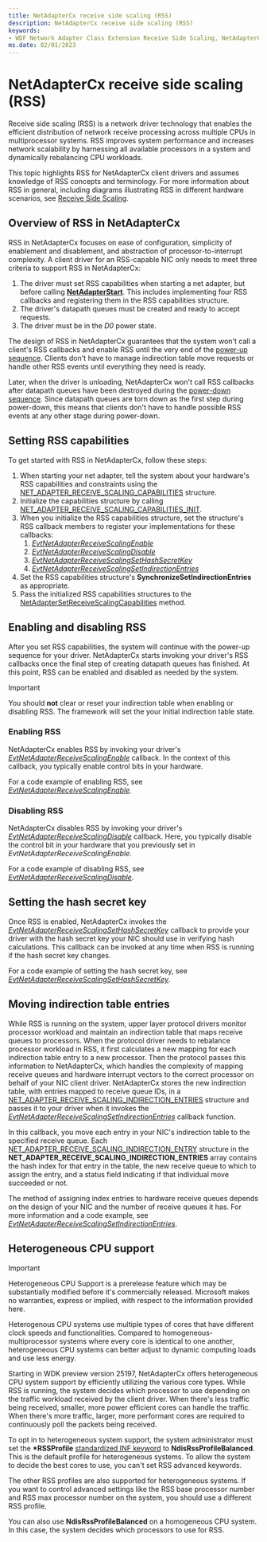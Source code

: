```yaml
---
title: NetAdapterCx receive side scaling (RSS)
description: NetAdapterCx receive side scaling (RSS)
keywords:
- WDF Network Adapter Class Extension Receive Side Scaling, NetAdapterCx receive side scaling, NetAdapterCx RSS, NetAdapter RSS
ms.date: 02/01/2023
---
```


# NetAdapterCx receive side scaling (RSS)

Receive side scaling (RSS) is a network driver technology that enables the efficient distribution of network receive processing across multiple CPUs in multiprocessor systems. RSS improves system performance and increases network scalability by harnessing all available processors in a system and dynamically rebalancing CPU workloads. 

This topic highlights RSS for NetAdapterCx client drivers and assumes knowledge of RSS concepts and terminology. For more information about RSS in general, including diagrams illustrating RSS in different hardware scenarios, see [Receive Side Scaling](../network/receive-side-scaling-version-2-rssv2-.md).

## Overview of RSS in NetAdapterCx

RSS in NetAdapterCx focuses on ease of configuration, simplicity of enablement and disablement, and abstraction of processor-to-interrupt complexity. A client driver for an RSS-capable NIC only needs to meet three criteria to support RSS in NetAdapterCx:

1. The driver must set RSS capabilities when starting a net adapter, but before calling [**NetAdapterStart**](/windows-hardware/drivers/ddi/netadapter/nf-netadapter-netadapterstart). This includes implementing four RSS callbacks and registering them in the RSS capabilities structure.
2. The driver's datapath queues must be created and ready to accept requests.
3. The driver must be in the *D0* power state.

The design of RSS in NetAdapterCx guarantees that the system won't call a client's RSS callbacks and enable RSS until the very end of the [power-up sequence](power-up-sequence-for-a-netadaptercx-client-driver.md). Clients don't have to manage indirection table move requests or handle other RSS events until everything they need is ready. 

Later, when the driver is unloading, NetAdapterCx won't call RSS callbacks after datapath queues have been destroyed during the [power-down sequence](power-down-sequence-for-a-netadaptercx-client-driver.md). Since datapath queues are torn down as the first step during power-down, this means that clients don't have to handle possible RSS events at any other stage during power-down.

## Setting RSS capabilities

To get started with RSS in NetAdapterCx, follow these steps:

1. When starting your net adapter, tell the system about your hardware's RSS capabilities and constraints using the [NET_ADAPTER_RECEIVE_SCALING_CAPABILITIES](/windows-hardware/drivers/ddi/netreceivescaling/ns-netreceivescaling-_net_adapter_receive_scaling_capabilities) structure.
2. Initialize the capabilities structure by calling [NET_ADAPTER_RECEIVE_SCALING_CAPABILITIES_INIT](/windows-hardware/drivers/ddi/netreceivescaling/nf-netreceivescaling-net_adapter_receive_scaling_capabilities_init). 
3. When you initialize the RSS capabilities structure, set the structure's RSS callback members to register your implementations for these callbacks:
    1. *[EvtNetAdapterReceiveScalingEnable](/windows-hardware/drivers/ddi/netreceivescaling/nc-netreceivescaling-evt_net_adapter_receive_scaling_enable)*
    2. *[EvtNetAdapterReceiveScalingDisable](/windows-hardware/drivers/ddi/netreceivescaling/nc-netreceivescaling-evt_net_adapter_receive_scaling_disable)*
    3. *[EvtNetAdapterReceiveScalingSetHashSecretKey](/windows-hardware/drivers/ddi/netreceivescaling/nc-netreceivescaling-evt_net_adapter_receive_scaling_set_hash_secret_key)*
    4. *[EvtNetAdapterReceiveScalingSetIndirectionEntries](/windows-hardware/drivers/ddi/netreceivescaling/nc-netreceivescaling-evt_net_adapter_receive_scaling_set_indirection_entries)*
4. Set the RSS capabilities structure's **SynchronizeSetIndirectionEntries** as appropriate.
5. Pass the initialized RSS capabilities structures to the [NetAdapterSetReceiveScalingCapabilities](/windows-hardware/drivers/ddi/netreceivescaling/nf-netreceivescaling-netadaptersetreceivescalingcapabilities) method.

## Enabling and disabling RSS

After you set RSS capabilities, the system will continue with the power-up sequence for your driver. NetAdapterCx starts invoking your driver's RSS callbacks once the final step of creating datapath queues has finished. At this point, RSS can be enabled and disabled as needed by the system. 

> [!IMPORTANT]
> You should **not** clear or reset your indirection table when enabling or disabling RSS. The framework will set the your initial indirection table state.

### Enabling RSS

NetAdapterCx enables RSS by invoking your driver's *[EvtNetAdapterReceiveScalingEnable](/windows-hardware/drivers/ddi/netreceivescaling/nc-netreceivescaling-evt_net_adapter_receive_scaling_enable)* callback. In the context of this callback, you typically enable control bits in your hardware. 

For a code example of enabling RSS, see *[EvtNetAdapterReceiveScalingEnable](/windows-hardware/drivers/ddi/netreceivescaling/nc-netreceivescaling-evt_net_adapter_receive_scaling_enable)*.

### Disabling RSS

NetAdapterCx disables RSS by invoking your driver's *[EvtNetAdapterReceiveScalingDisable](/windows-hardware/drivers/ddi/netreceivescaling/nc-netreceivescaling-evt_net_adapter_receive_scaling_disable)* callback. Here, you typically disable the control bit in your hardware that you previously set in *EvtNetAdapterReceiveScalingEnable*. 

For a code example of disabling RSS, see *[EvtNetAdapterReceiveScalingDisable](/windows-hardware/drivers/ddi/netreceivescaling/nc-netreceivescaling-evt_net_adapter_receive_scaling_disable)*.

## Setting the hash secret key

Once RSS is enabled, NetAdapterCx invokes the *[EvtNetAdapterReceiveScalingSetHashSecretKey](/windows-hardware/drivers/ddi/netreceivescaling/nc-netreceivescaling-evt_net_adapter_receive_scaling_set_hash_secret_key)* callback to provide your driver with the hash secret key your NIC should use in verifying hash calculations. This callback can be invoked at any time when RSS is running if the hash secret key changes. 

For a code example of setting the hash secret key, see *[EvtNetAdapterReceiveScalingSetHashSecretKey](/windows-hardware/drivers/ddi/netreceivescaling/nc-netreceivescaling-evt_net_adapter_receive_scaling_set_hash_secret_key)*.

## Moving indirection table entries

While RSS is running on the system, upper layer protocol drivers monitor processor workload and maintain an indirection table that maps receive queues to processors. When the protocol driver needs to rebalance processor workload in RSS, it first calculates a new mapping for each indirection table entry to a new processor. Then the protocol passes this information to NetAdapterCx, which handles the complexity of mapping receive queues and hardware interrupt vectors to the correct processor on behalf of your NIC client driver. NetAdapterCx stores the new indirection table, with entries mapped to receive queue IDs, in a [NET_ADAPTER_RECEIVE_SCALING_INDIRECTION_ENTRIES](/windows-hardware/drivers/ddi/netreceivescaling/ns-netreceivescaling-_net_adapter_receive_scaling_indirection_entries) structure and passes it to your driver when it invokes the *[EvtNetAdapterReceiveScalingSetIndirectionEntries](/windows-hardware/drivers/ddi/netreceivescaling/nc-netreceivescaling-evt_net_adapter_receive_scaling_set_indirection_entries)* callback function. 

In this callback, you move each entry in your NIC's indirection table to the specified receive queue. Each [NET_ADAPTER_RECEIVE_SCALING_INDIRECTION_ENTRY](/windows-hardware/drivers/ddi/netreceivescaling/ns-netreceivescaling-_net_adapter_receive_scaling_indirection_entry) structure in the **NET_ADAPTER_RECEIVE_SCALING_INDIRECTION_ENTRIES** array contains the hash index for that entry in the table, the new receive queue to which to assign the entry, and a status field indicating if that individual move succeeded or not. 

The method of assigning index entries to hardware receive queues depends on the design of your NIC and the number of receive queues it has. For more information and a code example, see *[EvtNetAdapterReceiveScalingSetIndirectionEntries](/windows-hardware/drivers/ddi/netreceivescaling/nc-netreceivescaling-evt_net_adapter_receive_scaling_set_indirection_entries)*.

## Heterogeneous CPU support

> [!IMPORTANT]
> Heterogeneous CPU Support is a prerelease feature which may be substantially modified before it's commercially released. Microsoft makes no warranties, express or implied, with respect to the information provided here.

Heterogenous CPU systems use multiple types of cores that have different clock speeds and functionalities. Compared to homogeneous-multiprocessor systems where every core is identical to one another, heterogeneous CPU systems can better adjust to dynamic computing loads and use less energy.

Starting in WDK preview version 25197, NetAdapterCx offers heterogeneous CPU system support by efficiently utilizing the various core types. While RSS is running, the system decides which processor to use depending on the traffic workload received by the client driver. When there's less traffic being received, smaller, more power efficient cores can handle the traffic. When there's more traffic, larger, more performant cores are required to continuously poll the packets being received.

To opt in to heterogeneous system support, the system administrator must set the **\*RSSProfile** [standardized INF keyword](../network/standardized-inf-keywords-for-rss.md) to **NdisRssProfileBalanced**. This is the default profile for heterogeneous systems. To allow the system to decide the best cores to use, you can't set RSS advanced keywords. 

The other RSS profiles are also supported for heterogeneous systems. If you want to control advanced settings like the RSS base processor number and RSS max processor number on the system, you should use a different RSS profile.

You can also use **NdisRssProfileBalanced** on a homogeneous CPU system. In this case, the system decides which processors to use for RSS.

